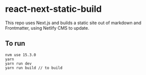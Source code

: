 # react-next-static-build
This repo uses Next.js and builds a static site out of markdown and Frontmatter, using Netlify CMS to update.


## To run
```
nvm use 15.3.0
yarn
yarn run dev
yarn run build // to build
```
